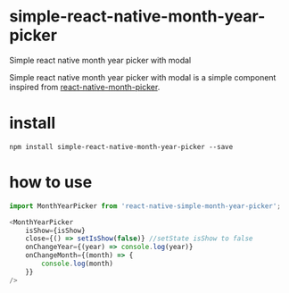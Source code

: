 # simple-react-native-month-year-picker
Simple react native month year picker with modal

Simple react native month year picker with modal is a simple component inspired from <a href="https://github.com/elinahovakimyan/react-native-month-picker#readme">react-native-month-picker</a>.

# install
```
npm install simple-react-native-month-year-picker --save
```

# how to use
```javascript
import MonthYearPicker from 'react-native-simple-month-year-picker';
```

```javascript
<MonthYearPicker
    isShow={isShow}
    close={() => setIsShow(false)} //setState isShow to false
    onChangeYear={(year) => console.log(year)}
    onChangeMonth={(month) => {
        console.log(month)
    }}
/>
```